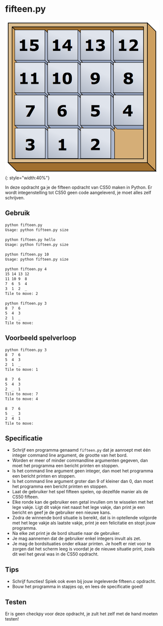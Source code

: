 # fifteen.py

![](fifteen.png){: style="width:40%"}

In deze opdracht ga je de fifteen opdracht van CS50 maken in Python. Er wordt integenstelling tot CS50 geen code aangeleverd, je moet alles zelf schrijven.


## Gebruik

	python fifteen.py
	Usage: python fifteen.py size

	python fifteen.py hello
	Usage: python fifteen.py size

	python fifteen.py 10
	Usage: python fifteen.py size

	python fifteen.py 4
	15 14 13 12
	11 10 9  8
	7  6  5  4
	3  1  2  _
	Tile to move: 2

	python fifteen.py 3
	8  7  6
	5  4  3
	2  1  _
	Tile to move:


## Voorbeeld spelverloop

	python fifteen.py 3
	8  7  6
	5  4  3
	2  1  _
	Tile to move: 1

	8  7  6
	5  4  3
	2  _  1
	Tile to move: 7
	Tile to move: 4

	8  7  6
	5  _  3
	2  4  1
	Tile to move:


## Specificatie

* Schrijf een programma genaamd `fifteen.py` dat je aanroept met één integer command line argument, de grootte van het bord.
* Worden er meer of minder commandline argumenten gegeven, dan moet het programma een bericht printen en stoppen.
* Is het command line argument geen integer, dan moet het programma een bericht printen en stoppen.
* Is het command line argument groter dan 9 of kleiner dan 0, dan moet het programma een bericht printen en stoppen.
* Laat de gebruiker het spel fifteen spelen, op dezelfde manier als de CS50 fifteen.
* Elke ronde kan de gebruiker een getal invullen om te wisselen met het lege vakje. Ligt dit vakje niet naast het lege vakje, dan print je een bericht en geef je de gebruiker een nieuwe kans.
* Zodra de winnende bord situatie is bereikt, dat is in optellende volgorde met het lege vakje als laatste vakje, print je een felicitatie en stopt jouw programma.
* Na elke zet print je de bord situatie naar de gebruiker.
* Je mag aannemen dat de gebruiker enkel integers invult als zet.
* Je mag de bordsituaties onder elkaar printen. Je hoeft er niet voor te zorgen dat het scherm leeg is voordat je de nieuwe situatie print, zoals dit wel het geval was in de CS50 opdracht.


## Tips

* Schrijf functies! Spiek ook even bij jouw ingeleverde fifteen.c opdracht.
* Bouw het programma in stapjes op, en lees de specificatie goed!


## Testen

Er is geen checkpy voor deze opdracht, je zult het zelf met de hand moeten testen!
